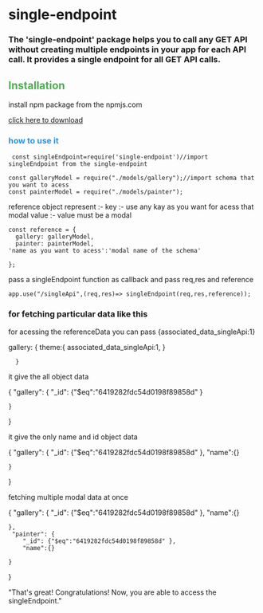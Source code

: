# single-endpoint

### The 'single-endpoint' package helps you to call any GET API without creating multiple endpoints in your app for each API call. It provides a single endpoint for all GET API calls.


## <span style="color:#4caf50">Installation

<p> install npm package from the npmjs.com </p>
<a href="https://www.npmjs.com/package/single-endpoint">click here to download</a>
</span>

### <span style="color:#2196f3">how to use it</span>
```
 const singleEndpoint=require('single-endpoint')//import singleEndpoint from the single-endpoint

const galleryModel = require("./models/gallery");//import schema that you want to acess
const painterModel = require("./models/painter");
```
 reference object represent :-
  key :- use any kay as you want for acess that modal
  value :- value must be a modal
```
const reference = {
  gallery: galleryModel,
  painter: painterModel,
'name as you want to acess':'modal name of the schema'

};
```
pass a singleEndpoint function as callback and pass req,res and reference

```
app.use("/singleApi",(req,res)=> singleEndpoint(req,res,reference));

```


### for fetching particular data like this 



for acessing the referenceData you can pass {associated_data_singleApi:1}

  gallery: {
       theme:{
           associated_data_singleApi:1,
       }
       
      }



it give the all object data 

{
    "gallery": {
        "_id": {"$eq":"6419282fdc54d0198f89858d" }
        
    }
}


it give the only name and id object data 

{
    "gallery": {
        "_id": {"$eq":"6419282fdc54d0198f89858d" },
        "name":{}
        
    }
}


fetching multiple modal data at once 

{
    "gallery": {
        "_id": {"$eq":"6419282fdc54d0198f89858d" },
        "name":{}
        
    },
     "painter": {
        "_id": {"$eq":"6419282fdc54d0198f89858d" },
        "name":{}
        
    }
}



"That's great! Congratulations! Now, you are able to access the singleEndpoint."



